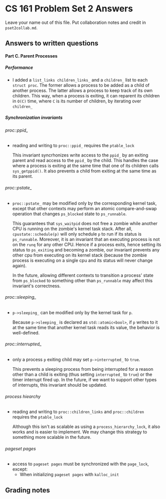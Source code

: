 # CS 161 Problem Set 2 Answers

Leave your name out of this file. Put collaboration notes and credit in
`pset2collab.md`.

## Answers to written questions

#### Part C. Parent Processes

##### Performance

- I added a `list_links children_links_` and a `children_` list to each `struct proc`. The former allows a process to be added as a child of another process. The latter allows a process to keep track of its own children. This way, when a process is exiting, it can reparent its children in `O(C)` time, where `C` is its number of children, by iterating over `children_`

##### Synchronization invariants

###### proc::ppid\_

- reading and writing to `proc::ppid_` requires the `ptable_lock`

  This invariant syncrhonizes write access to the `ppid_` by an exiting parent and read access to the `ppid_` by the child. This handles the case where a process is exiting at the same time that one of its children calls `sys_getppid()`. It also prevents a child from exiting at the same time as its parent.

###### proc::pstate\_

- `proc::pstate_` may be modified only by the corresponding kernel task, except that other contexts may perform an atomic compare-and-swap operation that changes `ps_blocked` state to `ps_runnable`.

  This guarantees that `sys_waitpid` does not free a zombie while another CPU is running on the zombie's kernel task stack. After all, `cpustate::schedule(p)` will only schedule `p` to run if its status is `ps_runnable`. Moreover, it is an invariant that an executing process is not on the `runq` for any other CPU. Hence if a process exits, hence setting its status to `ps_exiting` and becoming a zombie, our invariant prevents any other cpu from executing on its kernel stack (because the zombie process is executing on a single cpu and its status will never change again).

  In the future, allowing different contexts to transition a process' state from `ps_blocked` to something other than `ps_runnable` may affect this invariant's correctness.

###### proc::sleeping\_

- `p->sleeping_` can be modified only by the kernel task for `p`.

  Because `p->sleeping_` is declared as `std::atomic<bool>`, if `p` writes to it at the same time that another kernel task reads its value, the behavior is well-defined.

###### proc::interrupted\_

- only a process `p` exiting child may set `p->interrupted_` to `true`.

  This prevents a sleeping process from being interrupted for a reason other than a child is exiting (thus setting `interrupted_` to `true`) or the timer interrupt fired up. In the future, if we want to support other types of interrupts, this invariant should be updated.

###### process hiearchy

- reading and writing to `proc::children_links` and `proc::children` requires the `ptable_lock`

  Although this isn't as scalable as using a `process_hierarchy_lock`, it also works and is easier to implement. We may change this strategy to something more scalable in the future.

###### pageset pages

- access to `pageset pages` must be synchronized with the `page_lock`, except:
  - When initializing `pageset pages` with `kalloc_init`

## Grading notes
